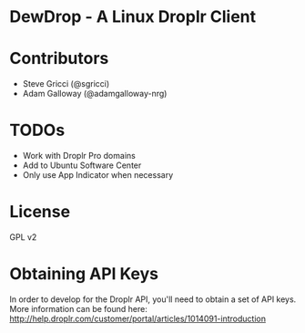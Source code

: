 DewDrop - A Linux Droplr Client
=======
# Contributors
* Steve Gricci (@sgricci)
* Adam Galloway (@adamgalloway-nrg)

# TODOs
* Work with Droplr Pro domains
* Add to Ubuntu Software Center
* Only use App Indicator when necessary

# License
GPL v2

# Obtaining API Keys
In order to develop for the Droplr API, you'll need to obtain a set of API keys.
More information can be found here: http://help.droplr.com/customer/portal/articles/1014091-introduction
